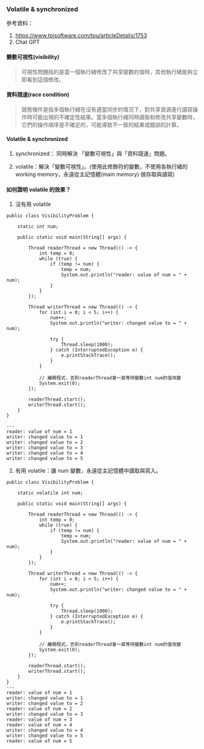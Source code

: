 ### Volatile & synchronized

參考資料：

1. <https://www.tpisoftware.com/tpu/articleDetails/1753>
2. Chat GPT

#### 變數可視性(visibility)

> 可視性問題指的是當一個執行緒修改了共享變數的值時，其他執行緒能夠立即看到這個修改。

#### 資料競速(race condition)

> 競態條件是指多個執行緒在沒有適當同步的情況下，對共享資源進行讀寫操作時可能出現的不確定性結果。當多個執行緒同時讀取和修改共享變數時，它們的操作順序是不確定的，可能導致不一致的結果或錯誤的計算。

#### Volatile & synchronized

1. synchronized： 同時解決 「變數可視性」與「資料競速」問題。

2. volatile：解決「變數可視性」。(使用此修飾符的變數，不使用各執行緒的working memory，永遠從主記憶體(main memory) 做存取與讀寫)

#### 如何證明 volatile 的效果？

1. 沒有用 volatile

```
public class VisibilityProblem {
	
	static int num;

	public static void main(String[] args) {

		Thread readerThread = new Thread(() -> {
			int temp = 0;
			while (true) {
				if (temp != num) {
					temp = num;
					System.out.println("reader: value of num = " + num);
				}
			}
		});

		Thread writerThread = new Thread(() -> {
			for (int i = 0; i < 5; i++) {
				num++;
				System.out.println("writer: changed value to = " + num);

				try {
					Thread.sleep(1000);
				} catch (InterruptedException e) {
					e.printStackTrace();
				}
			}

			// 離開程式，否則readerThread會一直等待變數int num的值改變
			System.exit(0);
		});

		readerThread.start();
		writerThread.start();
	}
}

---
reader: value of num = 1
writer: changed value to = 1
writer: changed value to = 2
writer: changed value to = 3
writer: changed value to = 4
writer: changed value to = 5
```

2. 有用 volatile：讓 num 變數，永遠從主記憶體中讀取與寫入。

```
public class VisibilityProblem {
	
	static volatile int num;

	public static void main(String[] args) {

		Thread readerThread = new Thread(() -> {
			int temp = 0;
			while (true) {
				if (temp != num) {
					temp = num;
					System.out.println("reader: value of num = " + num);
				}
			}
		});

		Thread writerThread = new Thread(() -> {
			for (int i = 0; i < 5; i++) {
				num++;
				System.out.println("writer: changed value to = " + num);

				try {
					Thread.sleep(1000);
				} catch (InterruptedException e) {
					e.printStackTrace();
				}
			}

			// 離開程式，否則readerThread會一直等待變數int num的值改變
			System.exit(0);
		});

		readerThread.start();
		writerThread.start();
	}
}
---
reader: value of num = 1
writer: changed value to = 1
writer: changed value to = 2
reader: value of num = 2
writer: changed value to = 3
reader: value of num = 3
reader: value of num = 4
writer: changed value to = 4
writer: changed value to = 5
reader: value of num = 5
```